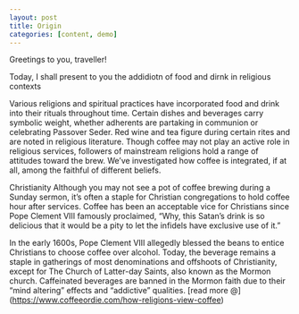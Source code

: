 ```yaml
---
layout: post
title: Origin
categories: [content, demo]
---
```

Greetings to you, traveller!

Today, I shall present to you the addidiotn of food and dirnk in religious contexts

Various religions and spiritual practices have incorporated food and drink into their rituals throughout time. Certain dishes and beverages carry symbolic weight, whether adherents are partaking in communion or celebrating Passover Seder. Red wine and tea figure during certain rites and are noted in religious literature. Though coffee may not play an active role in religious services, followers of mainstream religions hold a range of attitudes toward the brew. We’ve investigated how coffee is integrated, if at all, among the faithful of different beliefs.

Christianity
Although you may not see a pot of coffee brewing during a Sunday sermon, it’s often a staple for Christian congregations to hold coffee hour after services. Coffee has been an acceptable vice for Christians since Pope Clement VIII famously proclaimed, “Why, this Satan’s drink is so delicious that it would be a pity to let the infidels have exclusive use of it.”

In the early 1600s, Pope Clement VIII allegedly blessed the beans to entice Christians to choose coffee over alcohol. Today, the beverage remains a staple in gatherings of most denominations and offshoots of Christianity, except for The Church of Latter-day Saints, also known as the Mormon church. Caffeinated beverages are banned in the Mormon faith due to their “mind altering” effects and “addictive” qualities.
[read more @] (https://www.coffeeordie.com/how-religions-view-coffee)
